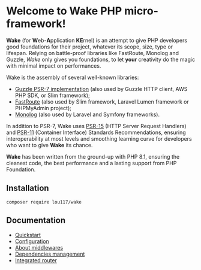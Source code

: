 # Welcome to Wake PHP micro-framework!
**Wake** (for **W**eb-**A**pplication **KE**rnel) is an attempt to give PHP developers good foundations for their 
project, whatever its scope, size, type or lifespan. Relying on battle-proof libraries like FastRoute, Monolog and 
Guzzle, *Wake* only gives you foundations, to let **your** creativity do the magic with minimal impact on performances.

Wake is the assembly of several well-known libraries:
- [Guzzle PSR-7 implementation](https://github.com/guzzle/psr7) (also used by Guzzle HTTP client, AWS PHP SDK, or Slim framework);
- [FastRoute](https://github.com/nikic/FastRoute) (also used by Slim framework, Laravel Lumen framework or PHPMyAdmin project);
- [Monolog](https://github.com/Seldaek/monolog) (also used by Laravel and Symfony frameworks).

In addition to PSR-7, Wake uses [PSR-15](https://www.php-fig.org/psr/psr-15/) (HTTP Server Request Handlers) and 
[PSR-11](https://www.php-fig.org/psr/psr-11/) (Container Interface) Standards Recommendations, ensuring interoperability 
at most levels and smoothing learning curve for developers who want to give **Wake** its chance.

**Wake** has been written from the ground-up with PHP 8.1, ensuring the cleanest code, the best performance and a 
lasting support from PHP Foundation.

## Installation
```
composer require lou117/wake
```

## Documentation
- [Quickstart](docs/quickstart.md)
- [Configuration](docs/configuration.md)
- [About middlewares](docs/middlewares.md)
- [Dependencies management](docs/dependencies_management.md)
- [Integrated router](docs/router.md)
